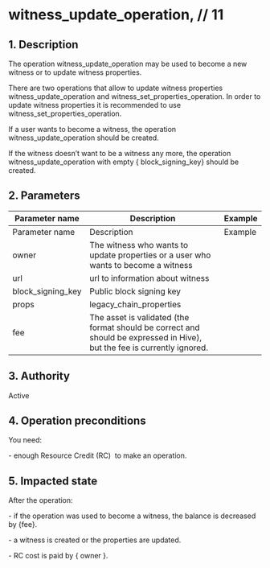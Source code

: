 # witness\_update\_operation, // 11

## 1. Description

The operation witness\_update\_operation may be used to become a new witness or to update witness properties.

There are two operations that allow to update witness properties witness\_update\_operation and witness\_set\_properties\_operation. In order to update witness properties it is recommended to use witness\_set\_properties\_operation.
 

If a user wants to become a witness, the operation witness\_update\_operation should be created.

If the witness doesn’t want to be a witness any more, the operation witness\_update\_operation with empty { block\_signing\_key} should be created.


## 2. Parameters

| Parameter name | Description | Example |                                                                                                                              
| -------------- | -------------------------------------------------------------------------------------------------------------- | ------------ |
| Parameter name      | Description                                                                                                               | Example |
| owner               | The witness who wants to update properties or a user who wants to become a witness                                        |         |
| url                 | url to information about witness                                                                                          |         |
| block\_signing\_key | Public block signing key                                                                                                  |         |
| props               | legacy\_chain\_properties                                                                                                 |         |
| fee                 | The asset is validated (the format should be correct and should be expressed in Hive), but the fee is currently ignored.  |         |


## 3. Authority

Active


## 4. Operation preconditions

You need:

\- enough Resource Credit (RC)  to make an operation.


## 5. Impacted state

After the operation:

\- if the operation was used to become a witness, the balance is decreased by {fee}.

\- a witness is created or the properties are updated.

\- RC cost is paid by { owner }.
